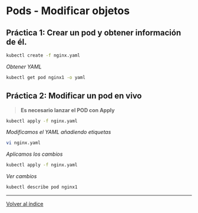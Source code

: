 # Pods - Modificar objetos

## Práctica 1: Crear un pod y obtener información de él.

```bash
kubectl create -f nginx.yaml
```

*Obtener YAML*
```bash
kubectl get pod nginx1 -o yaml
```

## Práctica 2: Modificar un pod en vivo

> **Es necesario lanzar el POD con Apply**

```bash
kubectl apply -f nginx.yaml
```
*Modificamos el YAML añadiendo etiquetas*

```bash
vi nginx.yaml
```

*Aplicamos los cambios*

```bash
kubectl apply -f nginx.yaml
```

*Ver cambios*

```bash
kubectl describe pod nginx1
```

__________________________________________________

[Volver al índice](../../README.md)
